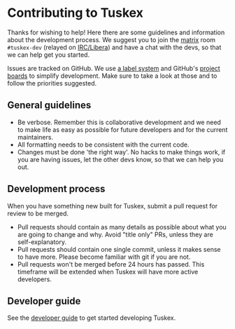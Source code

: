 # Contributing to Tuskex

Thanks for wishing to help! Here there are some guidelines and information about the development process. We suggest you to join the [matrix](https://app.element.io/#/room/#tuskex-dev:tuskex.network) room `#tuskex-dev` (relayed on [IRC/Libera](irc://irc.libera.chat/#tuskex-dev)) and have a chat with the devs, so that we can help get you started.

Issues are tracked on GitHub. We use [a label system](https://github.com/tuskeNetwork/tuskex/issues/50) and GitHub's [project boards](https://github.com/tuskeNetwork/tuskex/projects) to simplify development. Make sure to take a look at those and to follow the priorities suggested.

## General guidelines

- Be verbose. Remember this is collaborative development and we need to make life as easy as possible for future developers and for the current maintainers.
- All formatting needs to be consistent with the current code.
- Changes must be done 'the right way'. No hacks to make things work, if you are having issues, let the other devs know, so that we can help you out.

## Development process

When you have something new built for Tuskex, submit a pull request for review to be merged.

- Pull requests should contain as many details as possible about what you are going to change and why. Avoid "title only" PRs, unless they are self-explanatory.
- Pull requests should contain one single commit, unless it makes sense to have more. Please become familiar with git if you are not.
- Pull requests won't be merged before 24 hours has passed. This timeframe will be extended when Tuskex will have more active developers.

## Developer guide

See the [developer guide](developer-guide.md) to get started developing Tuskex.